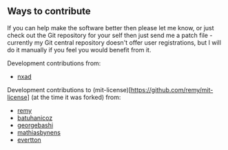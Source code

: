 ## Ways to contribute
If you can help make the software better then please let me know, or just check out the Git repository for your self then just send me a patch file - currently my Git central repository doesn't offer user registrations, but I will do it manually if you feel you would benefit from it.

Development contributions from:

* [nxad](https://git.research.nxfifteen.me.uk/u/nxad)

Development contributions to (mit-license)[https://github.com/remy/mit-license] (at the time it was forked) from:

* [remy](http://github.com/remy)
* [batuhanicoz](http://github.com/batuhanicoz)
* [georgebashi](http://github.com/georgebashi)
* [mathiasbynens](http://github.com/mathiasbynens)
* [evertton](http://github.com/evertton)
